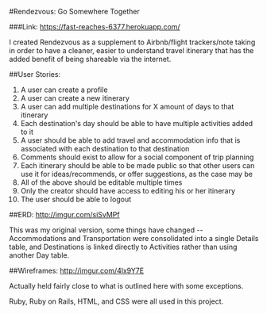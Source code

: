 #Rendezvous: Go Somewhere Together

###Link: https://fast-reaches-6377.herokuapp.com/

I created Rendezvous as a supplement to Airbnb/flight trackers/note taking in order to have a cleaner, easier to understand travel itinerary that has the added benefit of being shareable via the internet. 

##User Stories:
1. A user can create a profile
2. A user can create a new itinerary
3. A user can add multiple destinations for X amount of days to that itinerary
4. Each destination's day should be able to have multiple activities added to it
5. A user should be able to add travel and accommodation info that is associated with each destination to that destination
6. Comments should exist to allow for a social component of trip planning
7. Each itinerary should be able to be made public so that other users can use it for ideas/recommends, or offer suggestions, as the case may be
8. All of the above should be editable multiple times
9. Only the creator should have access to editing his or her itinerary
10. The user should be able to logout

##ERD:
http://imgur.com/siSvMPf

This was my original version, some things have changed -- Accommodations and Transportation were consolidated into a single Details table, and Destinations is linked directly to Activities rather than using another Day table.

##Wireframes:
http://imgur.com/4lx9Y7E

Actually held fairly close to what is outlined here with some exceptions.

Ruby, Ruby on Rails, HTML, and CSS were all used in this project. 

